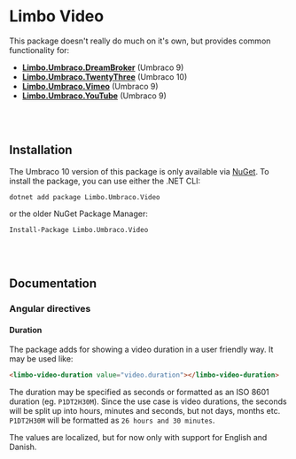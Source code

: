 # Limbo Video

This package doesn't really do much on it's own, but provides common functionality for:

- [**Limbo.Umbraco.DreamBroker**](https://github.com/limbo-works/Limbo.Umbraco.DreamBroker) (Umbraco 9)
- [**Limbo.Umbraco.TwentyThree**](https://github.com/limbo-works/Limbo.Umbraco.TwentyThree) (Umbraco 10)
- [**Limbo.Umbraco.Vimeo**](https://github.com/limbo-works/Limbo.Umbraco.Vimeo) (Umbraco 9)
- [**Limbo.Umbraco.YouTube**](https://github.com/limbo-works/Limbo.Umbraco.YouTube) (Umbraco 9)





<br /><br />
## Installation

The Umbraco 10 version of this package is only available via [NuGet](https://github.com/limbo-works/Limbo.Umbraco.Video/releases/tag/v2.0.0). To install the package, you can use either the .NET CLI:

```
dotnet add package Limbo.Umbraco.Video
```

or the older NuGet Package Manager:

```
Install-Package Limbo.Umbraco.Video
```




<br /><br />
## Documentation

### Angular directives

#### Duration

The package adds for showing a video duration in a user friendly way. It may be used like:

```html
<limbo-video-duration value="video.duration"></limbo-video-duration>
```

The duration may be specified as seconds or formatted as an ISO 8601 duration (eg. `P1DT2H30M`). Since the use case is video durations, the seconds will be split up into hours, minutes and seconds, but not days, months etc. `P1DT2H30M` will be formatted as `26 hours and 30 minutes`.

The values are localized, but for now only with support for English and Danish.
